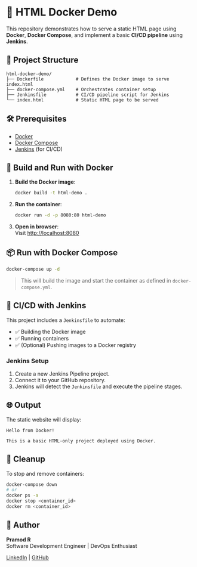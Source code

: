 
# 🚀 HTML Docker Demo

This repository demonstrates how to serve a static HTML page using **Docker**, **Docker Compose**, and implement a basic **CI/CD pipeline** using **Jenkins**.

## 📁 Project Structure

```
html-docker-demo/
├── Dockerfile            # Defines the Docker image to serve index.html
├── docker-compose.yml    # Orchestrates container setup
├── Jenkinsfile           # CI/CD pipeline script for Jenkins
└── index.html            # Static HTML page to be served
```

## 🛠️ Prerequisites

- [Docker](https://docs.docker.com/get-docker/)
- [Docker Compose](https://docs.docker.com/compose/)
- [Jenkins](https://www.jenkins.io/) (for CI/CD)

## 🐳 Build and Run with Docker

1. **Build the Docker image**:

   ```bash
   docker build -t html-demo .
   ```

2. **Run the container**:

   ```bash
   docker run -d -p 8080:80 html-demo
   ```

3. **Open in browser**:  
   Visit [http://localhost:8080](http://localhost:8080)

## 📦 Run with Docker Compose

```bash
docker-compose up -d
```

> This will build the image and start the container as defined in `docker-compose.yml`.

## 🔁 CI/CD with Jenkins

This project includes a `Jenkinsfile` to automate:

- ✅ Building the Docker image
- ✅ Running containers
- ✅ (Optional) Pushing images to a Docker registry

### Jenkins Setup

1. Create a new Jenkins Pipeline project.
2. Connect it to your GitHub repository.
3. Jenkins will detect the `Jenkinsfile` and execute the pipeline stages.

## 🌐 Output

The static website will display:

```
Hello from Docker!

This is a basic HTML-only project deployed using Docker.

```

## 🧹 Cleanup

To stop and remove containers:

```bash
docker-compose down
# or
docker ps -a
docker stop <container_id>
docker rm <container_id>
```

## 👤 Author

**Pramod R**  
Software Development Engineer | DevOps Enthusiast  

[LinkedIn](https://www.linkedin.com/in/pramod19workspace) | [GitHub](https://github.com/pramod19workspace)
